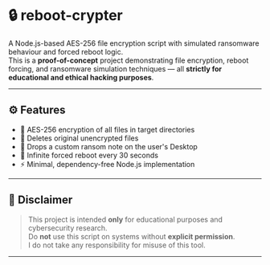 # 🔒 reboot-crypter

A Node.js-based AES-256 file encryption script with simulated ransomware behaviour and forced reboot logic.  
This is a **proof-of-concept** project demonstrating file encryption, reboot forcing, and ransomware simulation techniques — all **strictly for educational and ethical hacking purposes**.

---

## ⚙️ Features

- 🔐 AES-256 encryption of all files in target directories
- 🧨 Deletes original unencrypted files
- 📝 Drops a custom ransom note on the user's Desktop
- 🔁 Infinite forced reboot every 30 seconds
- ⚡ Minimal, dependency-free Node.js implementation

---

## 🚨 Disclaimer

> This project is intended **only** for educational purposes and cybersecurity research.  
> Do **not** use this script on systems without **explicit permission**.  
> I do not take any responsibility for misuse of this tool.

---




